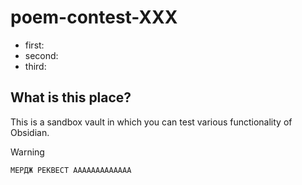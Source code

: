 # poem-contest-XXX
- first:
- second:
- third:

## What is this place?

This is a sandbox vault in which you can test various functionality of Obsidian. 

> [!Warning]
> 
> ``` c++
> МЕРДЖ РЕКВЕСТ ААААААААААААА
> ```
> 





